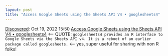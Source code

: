 ```yaml
---
layout: post
title: "Access Google Sheets using the Sheets API V4 • googlesheets4"
---
```

[Discovered](http://rolandtanglao.com/2020/07/29/p1-blogthis-checkvist-list-links-to-blog/): Oct 19, 2022 15:50 [Access Google Sheets using the Sheets API V4 • googlesheets4](https://googlesheets4.tidyverse.org/) <-- QUOTE: `googlesheets4 provides an R interface to Google Sheets via the Sheets API v4. It is a reboot of an earlier package called googlesheets.` <-- yes, super useful for sharing with non R folks!
